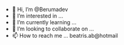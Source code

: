 - 👋 Hi, I’m @Berumadev
- 👀 I’m interested in ... 
- 🌱 I’m currently learning ...<HTML>
- 💞️ I’m looking to collaborate on ...
- 📫 How to reach me ... beatris.ab@hotmail 

<!---
Berumadev/Berumadev is a ✨ special ✨ repository because its `README.md` (this file) appears on your GitHub profile.
You can click the Preview link to take a look at your changes.
--->
